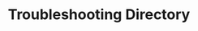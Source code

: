 ---
title: Troubleshooting Directory
nav_order: 5
layout: default
# Set the Parent page
parent:
# Remove the line below after setting the Parent page
nav_exclude: true
---